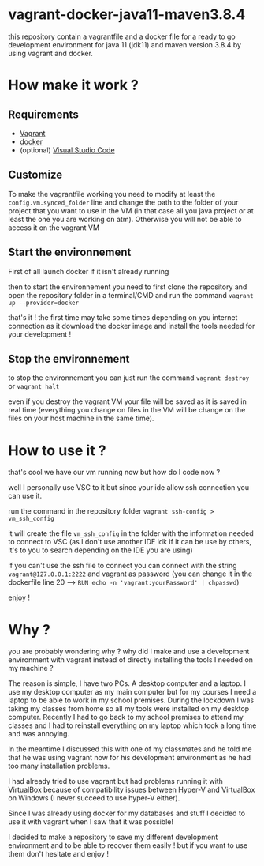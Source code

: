 # vagrant-docker-java11-maven3.8.4
 this repository contain a vagrantfile and a docker file for a ready to go development environment for java 11 (jdk11) and maven version 3.8.4 by using vagrant and docker.

# How make it work ?

## Requirements
- [Vagrant](https://www.vagrantup.com/)
- [docker](https://www.docker.com/products/docker-desktop)
- (optional) [Visual Studio Code](https://code.visualstudio.com/)

## Customize

To make the vagrantfile working you need to modify at least the `config.vm.synced_folder` line and change the path to the folder of your project that you want to use in the VM (in that case all you java project or at least the one you are working on atm). Otherwise you will not be able to access it on the vagrant VM


## Start the environnement
First of all launch docker if it isn't already running

then to start the environnement you need to first clone the repository and open the repository folder in a terminal/CMD and run the command `vagrant up --provider=docker`

that's it ! the first time may take some times depending on you internet connection as it download the docker image and install the tools needed for your development !

## Stop the environnement

to stop the environnement you can just run the command `vagrant destroy` or  `vagrant halt`

even if you destroy the vagrant VM your file will be saved as it is saved in real time (everything you change on files in the VM will be change on the files on your host machine in the same time).

# How to use it ?

that's cool we have our vm running now but how do I code now ? 

well I personally use VSC to it but since your ide allow ssh connection you can use it.

run the command in the repository folder `vagrant ssh-config > vm_ssh_config`

it will create the file `vm_ssh_config` in the folder with the information needed to connect to VSC (as I don't use another IDE idk if it can be use by others, it's to you to search depending on the IDE you are using)

if you can't use the ssh file to connect you can connect with the string `vagrant@127.0.0.1:2222` and vagrant as password (you can change it in the dockerfile line 20 --> `RUN echo -n 'vagrant:yourPassword' | chpasswd`)

enjoy !
# Why ?

you are probably wondering why ? why did I make and use a development environment with vagrant instead of directly installing the tools I needed on my machine ?

The reason is simple, I have two PCs. A desktop computer and a laptop. I use my desktop computer as my main computer but for my courses I need a laptop to be able to work in my school premises. During the lockdown I was taking my classes from home so all my tools were installed on my desktop computer. Recently I had to go back to my school premises to attend my classes and I had to reinstall everything on my laptop which took a long time and was annoying.

In the meantime I discussed this with one of my classmates and he told me that he was using vagrant now for his development environment as he had too many installation problems.

I had already tried to use vagrant but had problems running it with VirtualBox because of compatibility issues between Hyper-V and VirtualBox on Windows (I never succeed to use hyper-V either).

Since I was already using docker for my databases and stuff I decided to use it with vagrant when I saw that it was possible! 

I decided to make a repository to save my different development environment and to be able to recover them easily ! but if you want to use them don't hesitate and enjoy !

